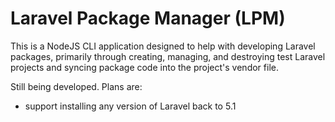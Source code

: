 # Laravel Package Manager (LPM)

This is a NodeJS CLI application designed to help with developing Laravel packages, primarily through creating, managing, and destroying test Laravel projects and syncing package code into the project's vendor file.

Still being developed. Plans are:
- support installing any version of Laravel back to 5.1